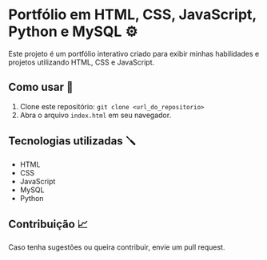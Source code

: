 # Portfólio em HTML, CSS, JavaScript, Python e MySQL ⚙️

Este projeto é um portfólio interativo criado para exibir minhas habilidades e projetos utilizando HTML, CSS e JavaScript.

## Como usar 📖
1. Clone este repositório: `git clone <url_do_repositorio>`
2. Abra o arquivo `index.html` em seu navegador.

## Tecnologias utilizadas 🪛
- HTML
- CSS
- JavaScript
- MySQL
- Python

## Contribuição 📈
Caso tenha sugestões ou queira contribuir, envie um pull request.
